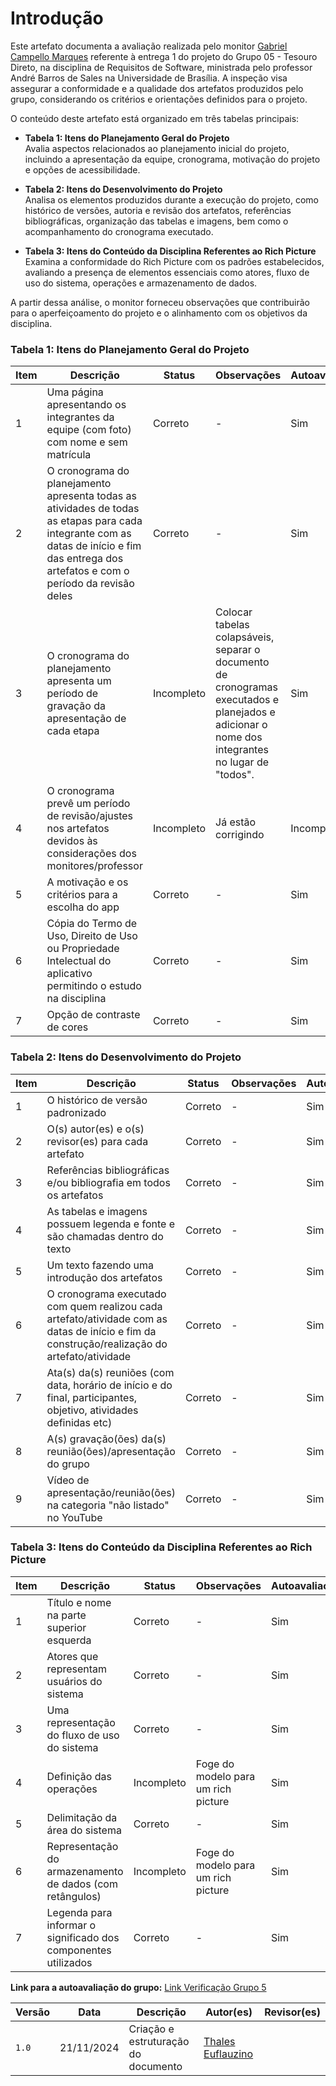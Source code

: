 # Introdução

Este artefato documenta a avaliação realizada pelo monitor [Gabriel Campello Marques](https://github.com/g16c) referente à entrega 1 do projeto do Grupo 05 - Tesouro Direto, na disciplina de Requisitos de Software, ministrada pelo professor André Barros de Sales na Universidade de Brasília. A inspeção visa assegurar a conformidade e a qualidade dos artefatos produzidos pelo grupo, considerando os critérios e orientações definidos para o projeto.

O conteúdo deste artefato está organizado em três tabelas principais:  

- **Tabela 1: Itens do Planejamento Geral do Projeto**  
  Avalia aspectos relacionados ao planejamento inicial do projeto, incluindo a apresentação da equipe, cronograma, motivação do projeto e opções de acessibilidade.  

- **Tabela 2: Itens do Desenvolvimento do Projeto**  
  Analisa os elementos produzidos durante a execução do projeto, como histórico de versões, autoria e revisão dos artefatos, referências bibliográficas, organização das tabelas e imagens, bem como o acompanhamento do cronograma executado.  

- **Tabela 3: Itens do Conteúdo da Disciplina Referentes ao Rich Picture**  
  Examina a conformidade do Rich Picture com os padrões estabelecidos, avaliando a presença de elementos essenciais como atores, fluxo de uso do sistema, operações e armazenamento de dados.  

A partir dessa análise, o monitor forneceu observações que contribuirão para o aperfeiçoamento do projeto e o alinhamento com os objetivos da disciplina.

### Tabela 1: Itens do Planejamento Geral do Projeto

| **Item** | **Descrição**                                                                                                                                       | **Status**    | **Observações**                                                                                                                                                           | **Autoavaliação** |
|----------|-----------------------------------------------------------------------------------------------------------------------------------------------------|---------------|-------------------------------------------------------------------------------------------------------------------------------------------------------------------------|-------------------|
| 1        | Uma página apresentando os integrantes da equipe (com foto) com nome e sem matrícula                                                               | Correto       | -                                                                                                                                                                       | Sim               |
| 2        | O cronograma do planejamento apresenta todas as atividades de todas as etapas para cada integrante com as datas de início e fim das entrega dos artefatos e com o período da revisão deles | Correto       | -                                                                                                                                                                       | Sim               |
| 3        | O cronograma do planejamento apresenta um período de gravação da apresentação de cada etapa                                                        | Incompleto    | Colocar tabelas colapsáveis, separar o documento de cronogramas executados e planejados e adicionar o nome dos integrantes no lugar de "todos".                        | Sim               |
| 4        | O cronograma prevê um período de revisão/ajustes nos artefatos devidos às considerações dos monitores/professor                                     | Incompleto    | Já estão corrigindo                                                                                                                                                    | Incompleto        |
| 5        | A motivação e os critérios para a escolha do app                                                                                                    | Correto       | -                                                                                                                                                                       | Sim               |
| 6        | Cópia do Termo de Uso, Direito de Uso ou Propriedade Intelectual do aplicativo permitindo o estudo na disciplina                                    | Correto       | -                                                                                                                                                                       | Sim               |
| 7        | Opção de contraste de cores                                                                                                                        | Correto       | -                                                                                                                                                                       | Sim               |

### Tabela 2: Itens do Desenvolvimento do Projeto

| **Item** | **Descrição**                                                                                                 | **Status** | **Observações** | **Autoavaliação** |
|----------|-------------------------------------------------------------------------------------------------------------|------------|------------------|-------------------|
| 1        | O histórico de versão padronizado                                                                           | Correto    | -                | Sim               |
| 2        | O(s) autor(es) e o(s) revisor(es) para cada artefato                                                        | Correto    | -                | Sim               |
| 3        | Referências bibliográficas e/ou bibliografia em todos os artefatos                                          | Correto    | -                | Sim               |
| 4        | As tabelas e imagens possuem legenda e fonte e são chamadas dentro do texto                                 | Correto    | -                | Sim               |
| 5        | Um texto fazendo uma introdução dos artefatos                                                               | Correto    | -                | Sim               |
| 6        | O cronograma executado com quem realizou cada artefato/atividade com as datas de início e fim da construção/realização do artefato/atividade | Correto    | -                | Sim               |
| 7        | Ata(s) da(s) reuniões (com data, horário de início e do final, participantes, objetivo, atividades definidas etc) | Correto    | -                | Sim               |
| 8        | A(s) gravação(ões) da(s) reunião(ões)/apresentação do grupo                                                 | Correto    | -                | Sim               |
| 9        | Vídeo de apresentação/reunião(ões) na categoria "não listado" no YouTube                                    | Correto    | -                | Sim               |

### Tabela 3: Itens do Conteúdo da Disciplina Referentes ao Rich Picture

| **Item** | **Descrição**                                                                                 | **Status**    | **Observações**                          | **Autoavaliação** |
|----------|-----------------------------------------------------------------------------------------------|--------------|------------------------------------------|-------------------|
| 1        | Título e nome na parte superior esquerda                                                     | Correto      | -                                        | Sim               |
| 2        | Atores que representam usuários do sistema                                                   | Correto      | -                                        | Sim               |
| 3        | Uma representação do fluxo de uso do sistema                                                 | Correto      | -                                        | Sim               |
| 4        | Definição das operações                                                                      | Incompleto   | Foge do modelo para um rich picture      | Sim               |
| 5        | Delimitação da área do sistema                                                               | Correto      | -                                        | Sim               |
| 6        | Representação do armazenamento de dados (com retângulos)                                     | Incompleto   | Foge do modelo para um rich picture      | Sim               |
| 7        | Legenda para informar o significado dos componentes utilizados                               | Correto      | -                                        | Sim               |

**Link para a autoavaliação do grupo:** [Link Verificação Grupo 5](../relatorio-verificacao-e1-gp5)

| Versão  | Data | Descrição | Autor(es) | Revisor(es) |
| -------- | ------ | ------ | ---------- | ---------- |
| `1.0` | 21/11/2024 | Criação e estruturação do documento  | [Thales Euflauzino](https://github.com/thaleseuflauzino) |  |